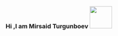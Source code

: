 ### Hi ,I am Mirsaid Turgunboev <img  src="https://media0.giphy.com/media/m9RCIWq7YjSkaDvWSc/giphy.gif?cid=ecf05e47tx1jofyypqxs213o4l9971f3sacjmbs8wdhm7741&rid=giphy.gif&ct=s" width="60px">

<!--
**dangasaDev/dangasaDev** is a ✨ _special_ ✨ repository because its `README.md` (this file) appears on your GitHub profile.

Here are some ideas to get you started:

- 🔭 I’m currently working on ...
- 🌱 I’m currently learning ...
- 👯 I’m looking to collaborate on ...
- 🤔 I’m looking for help with ...
- 💬 Ask me about ...
- 📫 How to reach me: ...
- 😄 Pronouns: ...
- ⚡ Fun fact: ...
-->
